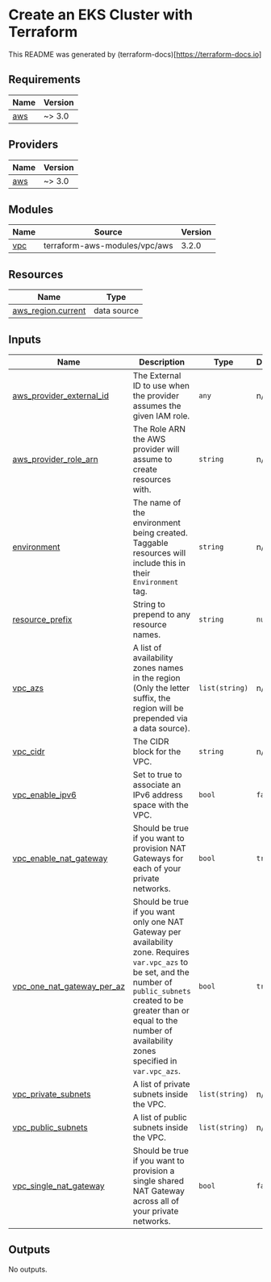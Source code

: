 # Create an EKS Cluster with Terraform
This README was generated by (terraform-docs)[https://terraform-docs.io]

## Requirements

| Name | Version |
|------|---------|
| <a name="requirement_aws"></a> [aws](#requirement\_aws) | ~> 3.0 |

## Providers

| Name | Version |
|------|---------|
| <a name="provider_aws"></a> [aws](#provider\_aws) | ~> 3.0 |

## Modules

| Name | Source | Version |
|------|--------|---------|
| <a name="module_vpc"></a> [vpc](#module\_vpc) | terraform-aws-modules/vpc/aws | 3.2.0 |

## Resources

| Name | Type |
|------|------|
| [aws_region.current](https://registry.terraform.io/providers/hashicorp/aws/latest/docs/data-sources/region) | data source |

## Inputs

| Name | Description | Type | Default | Required |
|------|-------------|------|---------|:--------:|
| <a name="input_aws_provider_external_id"></a> [aws\_provider\_external\_id](#input\_aws\_provider\_external\_id) | The External ID to use when the provider assumes the given IAM role. | `any` | n/a | yes |
| <a name="input_aws_provider_role_arn"></a> [aws\_provider\_role\_arn](#input\_aws\_provider\_role\_arn) | The Role ARN the AWS provider will assume to create resources with. | `string` | n/a | yes |
| <a name="input_environment"></a> [environment](#input\_environment) | The name of the environment being created. Taggable resources will include this in their `Environment` tag. | `string` | n/a | yes |
| <a name="input_resource_prefix"></a> [resource\_prefix](#input\_resource\_prefix) | String to prepend to any resource names. | `string` | `null` | no |
| <a name="input_vpc_azs"></a> [vpc\_azs](#input\_vpc\_azs) | A list of availability zones names in the region (Only the letter suffix, the region will be prepended via a data source). | `list(string)` | n/a | yes |
| <a name="input_vpc_cidr"></a> [vpc\_cidr](#input\_vpc\_cidr) | The CIDR block for the VPC. | `string` | n/a | yes |
| <a name="input_vpc_enable_ipv6"></a> [vpc\_enable\_ipv6](#input\_vpc\_enable\_ipv6) | Set to true to associate an IPv6 address space with the VPC. | `bool` | `false` | no |
| <a name="input_vpc_enable_nat_gateway"></a> [vpc\_enable\_nat\_gateway](#input\_vpc\_enable\_nat\_gateway) | Should be true if you want to provision NAT Gateways for each of your private networks. | `bool` | `true` | no |
| <a name="input_vpc_one_nat_gateway_per_az"></a> [vpc\_one\_nat\_gateway\_per\_az](#input\_vpc\_one\_nat\_gateway\_per\_az) | Should be true if you want only one NAT Gateway per availability zone. Requires `var.vpc_azs` to be set, and the number of `public_subnets` created to be greater than or equal to the number of availability zones specified in `var.vpc_azs`. | `bool` | `true` | no |
| <a name="input_vpc_private_subnets"></a> [vpc\_private\_subnets](#input\_vpc\_private\_subnets) | A list of private subnets inside the VPC. | `list(string)` | n/a | yes |
| <a name="input_vpc_public_subnets"></a> [vpc\_public\_subnets](#input\_vpc\_public\_subnets) | A list of public subnets inside the VPC. | `list(string)` | n/a | yes |
| <a name="input_vpc_single_nat_gateway"></a> [vpc\_single\_nat\_gateway](#input\_vpc\_single\_nat\_gateway) | Should be true if you want to provision a single shared NAT Gateway across all of your private networks. | `bool` | `false` | no |

## Outputs

No outputs.
